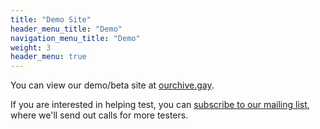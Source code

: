 ```yaml
---
title: "Demo Site"
header_menu_title: "Demo"
navigation_menu_title: "Demo"
weight: 3
header_menu: true
---
```


You can view our demo/beta site at [ourchive.gay](https://ourchive.gay).

If you are interested in helping test, you can [subscribe to our mailing list](https://docs.getourchive.io/), where we'll send out calls for more testers.
